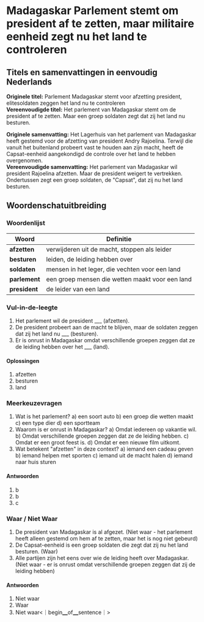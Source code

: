 # Madagaskar Parlement stemt om president af te zetten, maar militaire eenheid zegt nu het land te controleren

## Titels en samenvattingen in eenvoudig Nederlands

**Originele titel:** Parlement Madagaskar stemt voor afzetting president, elitesoldaten zeggen het land nu te controleren  
**Vereenvoudigde titel:** Het parlement van Madagaskar stemt om de president af te zetten. Maar een groep soldaten zegt dat zij het land nu besturen.

**Originele samenvatting:** Het Lagerhuis van het parlement van Madagaskar heeft gestemd voor de afzetting van president Andry Rajoelina. Terwijl die vanuit het buitenland probeert vast te houden aan zijn macht, heeft de Capsat-eenheid aangekondigd de controle over het land te hebben overgenomen.  
**Vereenvoudigde samenvatting:** Het parlement van Madagaskar wil president Rajoelina afzetten. Maar de president weigert te vertrekken. Ondertussen zegt een groep soldaten, de "Capsat", dat zij nu het land besturen.

## Woordenschatuitbreiding

### Woordenlijst

| Woord | Definitie |
|-------|-----------|
| **afzetten** | verwijderen uit de macht, stoppen als leider |
| **besturen** | leiden, de leiding hebben over |
| **soldaten** | mensen in het leger, die vechten voor een land |
| **parlement** | een groep mensen die wetten maakt voor een land |
| **president** | de leider van een land |

### Vul-in-de-leegte
1. Het parlement wil de president ___ (afzetten).
2. De president probeert aan de macht te blijven, maar de soldaten zeggen dat zij het land nu ___ (besturen).
3. Er is onrust in Madagaskar omdat verschillende groepen zeggen dat ze de leiding hebben over het ___ (land).

#### Oplossingen
1. afzetten
2. besturen
3. land

### Meerkeuzevragen
1. Wat is het parlement?
   a) een soort auto
   b) een groep die wetten maakt
   c) een type dier
   d) een sportteam
2. Waarom is er onrust in Madagaskar?
   a) Omdat iedereen op vakantie wil.
   b) Omdat verschillende groepen zeggen dat ze de leiding hebben.
   c) Omdat er een groot feest is.
   d) Omdat er een nieuwe film uitkomt.
3. Wat betekent "afzetten" in deze context?
   a) iemand een cadeau geven
   b) iemand helpen met sporten
   c) iemand uit de macht halen
   d) iemand naar huis sturen

#### Antwoorden
1. b
2. b
3. c

### Waar / Niet Waar
1. De president van Madagaskar is al afgezet. (Niet waar - het parlement heeft alleen gestemd om hem af te zetten, maar het is nog niet gebeurd)
2. De Capsat-eenheid is een groep soldaten die zegt dat zij nu het land besturen. (Waar)
3. Alle partijen zijn het eens over wie de leiding heeft over Madagaskar. (Niet waar - er is onrust omdat verschillende groepen zeggen dat zij de leiding hebben)

#### Antwoorden
1. Niet waar
2. Waar
3. Niet waar<｜begin▁of▁sentence｜>